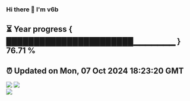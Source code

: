 ### Hi there 👋  I'm v6b  
⏳ Year progress { ███████████████████████▁▁▁▁▁▁▁ } 76.71 %
---
⏰ Updated on Mon, 07 Oct 2024 18:23:20 GMT
---
![](https://github-readme-stats.vercel.app/api?username=v6b&bg_color=30,e96443,904e95&title_color=fff&text_color=fff&layout=compact)
![](https://github-readme-stats.vercel.app/api/top-langs/?username=v6b&layout=compact&bg_color=30,e96443,904e95&title_color=fff&text_color=fff)  
![](https://gcore.jsdelivr.net/gh/v6b/v6b@main/assets/github-contribution-grid-snake.svg)

